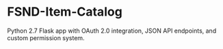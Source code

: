 # FSND-Item-Catalog
Python 2.7 Flask app with OAuth 2.0 integration, JSON API endpoints, and custom permission system.
